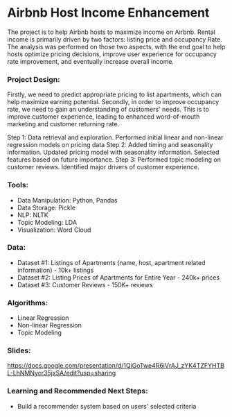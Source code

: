 # Airbnb Host Income Enhancement


The project is to help Airbnb hosts to maximize income on Airbnb. Rental income is primarily driven by two factors: listing price and occupancy Rate. The analysis was performed on those two aspects, with the end goal to help hosts optimize pricing decisions, improve user experience for occupancy rate improvement, and eventually increase overall income.

### Project Design: 

Firstly, we need to predict appropriate pricing to list apartments, which can help maximize earning potential. Secondly, in order to improve occupancy rate, we need to gain an understanding of customers' needs. This is to improve customer experience, leading to enhanced word-of-mouth marketing and customer returning rate. 

Step 1: Data retrieval and exploration. Performed initial linear and non-linear regression models on pricing data
Step 2: Added timing and seasonality information. Updated pricing model with seasonality information. Selected features based on future importance.
Step 3: Performed topic modeling on customer reviews. Identified major drivers of customer experience.  

### Tools: 
- Data Manipulation: Python, Pandas
- Data Storage: Pickle
- NLP: NLTK
- Topic Modeling: LDA
- Visualization: Word Cloud
 
### Data: 
- Dataset #1: Listings of Apartments (name, host, apartment related information) - 10k+ listings
- Dataset #2: Listing Prices of Apartments for Entire Year - 240k+ prices
- Dataset #3: Customer Reviews - 150K+ reviews


### Algorithms:
- Linear Regression
- Non-linear Regression
- Topic Modeling

### Slides:
https://docs.google.com/presentation/d/1QiGoTwe4R6iVrAJ_zYK4TZFYHTBL-LhNMNycr35jxSA/edit?usp=sharing

### Learning and Recommended Next Steps:
- Build a recommender system based on users' selected criteria
